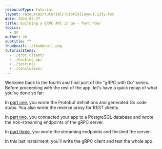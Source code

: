 ```yaml
---
resourceType: tutorial
layout: resources/tutorial/TutorialLayout.11ty.tsx
date: 2024-05-27
title: Building a gRPC API in Go - Part Four
topics:
  - go
author: ab
subtitle: ""
thumbnail: ./thumbnail.png
tutorialItems:
  - ./grpc_client/
  - ./hooking_up/
  - ./testing/
  - ./conclusion/
---
```


Welcome back to the fourth and final part of the "gRPC with Go" series. Before proceeding with the rest of the app, let's have a quick recap of what you've done so far:

In [part one](URL), you wrote the Protobuf definitions and generated Go code stubs. You also wrote the reverse proxy for REST clients.

In [part two](URL), you connected your app to a PostgreSQL database and wrote the non-streaming endpoints of the gRPC server.

In [part three](URL), you wrote the streaming endpoints and finished the server.

In this last installment, you'll write the gRPC client and test the whole app.
